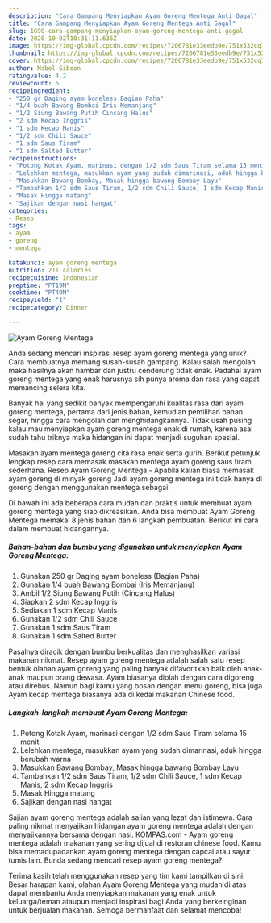 ```yaml
---
description: "Cara Gampang Menyiapkan Ayam Goreng Mentega Anti Gagal"
title: "Cara Gampang Menyiapkan Ayam Goreng Mentega Anti Gagal"
slug: 1698-cara-gampang-menyiapkan-ayam-goreng-mentega-anti-gagal
date: 2020-10-02T10:31:11.636Z
image: https://img-global.cpcdn.com/recipes/7206781e33eedb9e/751x532cq70/ayam-goreng-mentega-foto-resep-utama.jpg
thumbnail: https://img-global.cpcdn.com/recipes/7206781e33eedb9e/751x532cq70/ayam-goreng-mentega-foto-resep-utama.jpg
cover: https://img-global.cpcdn.com/recipes/7206781e33eedb9e/751x532cq70/ayam-goreng-mentega-foto-resep-utama.jpg
author: Mabel Gibson
ratingvalue: 4.2
reviewcount: 6
recipeingredient:
- "250 gr Daging ayam boneless Bagian Paha"
- "1/4 buah Bawang Bombai Iris Memanjang"
- "1/2 Siung Bawang Putih Cincang Halus"
- "2 sdm Kecap Inggris"
- "1 sdm Kecap Manis"
- "1/2 sdm Chili Sauce"
- "1 sdm Saus Tiram"
- "1 sdm Salted Butter"
recipeinstructions:
- "Potong Kotak Ayam, marinasi dengan 1/2 sdm Saus Tiram selama 15 menit"
- "Lelehkan mentega, masukkan ayam yang sudah dimarinasi, aduk hingga berubah warna"
- "Masukkan Bawang Bombay, Masak hingga bawang Bombay Layu"
- "Tambahkan 1/2 sdm Saus Tiram, 1/2 sdm Chili Sauce, 1 sdm Kecap Manis, 2 sdm Kecap Inggris"
- "Masak Hingga matang"
- "Sajikan dengan nasi hangat"
categories:
- Resep
tags:
- ayam
- goreng
- mentega

katakunci: ayam goreng mentega 
nutrition: 211 calories
recipecuisine: Indonesian
preptime: "PT19M"
cooktime: "PT49M"
recipeyield: "1"
recipecategory: Dinner

---
```



![Ayam Goreng Mentega](https://img-global.cpcdn.com/recipes/7206781e33eedb9e/751x532cq70/ayam-goreng-mentega-foto-resep-utama.jpg)

Anda sedang mencari inspirasi resep ayam goreng mentega yang unik? Cara membuatnya memang susah-susah gampang. Kalau salah mengolah maka hasilnya akan hambar dan justru cenderung tidak enak. Padahal ayam goreng mentega yang enak harusnya sih punya aroma dan rasa yang dapat memancing selera kita.

Banyak hal yang sedikit banyak mempengaruhi kualitas rasa dari ayam goreng mentega, pertama dari jenis bahan, kemudian pemilihan bahan segar, hingga cara mengolah dan menghidangkannya. Tidak usah pusing kalau mau menyiapkan ayam goreng mentega enak di rumah, karena asal sudah tahu triknya maka hidangan ini dapat menjadi suguhan spesial.

Masakan ayam mentega goreng cita rasa enak serta gurih. Berikut petunjuk lengkap resep cara memasak masakan mentega ayam goreng saus tiram sederhana. Resep Ayam Goreng Mentega - Apabila kalian biasa memasak ayam goreng di minyak goreng Jadi ayam goreng mentega ini tidak hanya di goreng dengan menggunakan mentega sebagai.


Di bawah ini ada beberapa cara mudah dan praktis untuk membuat ayam goreng mentega yang siap dikreasikan. Anda bisa membuat Ayam Goreng Mentega memakai 8 jenis bahan dan 6 langkah pembuatan. Berikut ini cara dalam membuat hidangannya.

<!--inarticleads1-->

##### Bahan-bahan dan bumbu yang digunakan untuk menyiapkan Ayam Goreng Mentega:

1. Gunakan 250 gr Daging ayam boneless (Bagian Paha)
1. Gunakan 1/4 buah Bawang Bombai (Iris Memanjang)
1. Ambil 1/2 Siung Bawang Putih (Cincang Halus)
1. Siapkan 2 sdm Kecap Inggris
1. Sediakan 1 sdm Kecap Manis
1. Gunakan 1/2 sdm Chili Sauce
1. Gunakan 1 sdm Saus Tiram
1. Gunakan 1 sdm Salted Butter


Pasalnya diracik dengan bumbu berkualitas dan menghasilkan variasi makanan nikmat. Resep ayam goreng mentega adalah salah satu resep bentuk olahan ayam goreng yang paling banyak difavoritkan baik oleh anak-anak maupun orang dewasa. Ayam biasanya diolah dengan cara digoreng atau direbus. Namun bagi kamu yang bosan dengan menu goreng, bisa juga Ayam kecap mentega biasanya ada di kedai makanan Chinese food. 

<!--inarticleads2-->

##### Langkah-langkah membuat Ayam Goreng Mentega:

1. Potong Kotak Ayam, marinasi dengan 1/2 sdm Saus Tiram selama 15 menit
1. Lelehkan mentega, masukkan ayam yang sudah dimarinasi, aduk hingga berubah warna
1. Masukkan Bawang Bombay, Masak hingga bawang Bombay Layu
1. Tambahkan 1/2 sdm Saus Tiram, 1/2 sdm Chili Sauce, 1 sdm Kecap Manis, 2 sdm Kecap Inggris
1. Masak Hingga matang
1. Sajikan dengan nasi hangat


Sajian ayam goreng mentega adalah sajian yang lezat dan istimewa. Cara paling nikmat menyajikan hidangan ayam goreng mentega adalah dengan menyajikannya bersama dengan nasi. KOMPAS.com - Ayam goreng mentega adalah makanan yang sering dijual di restoran chinese food. Kamu bisa memadupadankan ayam goreng mentega dengan capcai atau sayur tumis lain. Bunda sedang mencari resep ayam goreng mentega? 

Terima kasih telah menggunakan resep yang tim kami tampilkan di sini. Besar harapan kami, olahan Ayam Goreng Mentega yang mudah di atas dapat membantu Anda menyiapkan makanan yang enak untuk keluarga/teman ataupun menjadi inspirasi bagi Anda yang berkeinginan untuk berjualan makanan. Semoga bermanfaat dan selamat mencoba!
